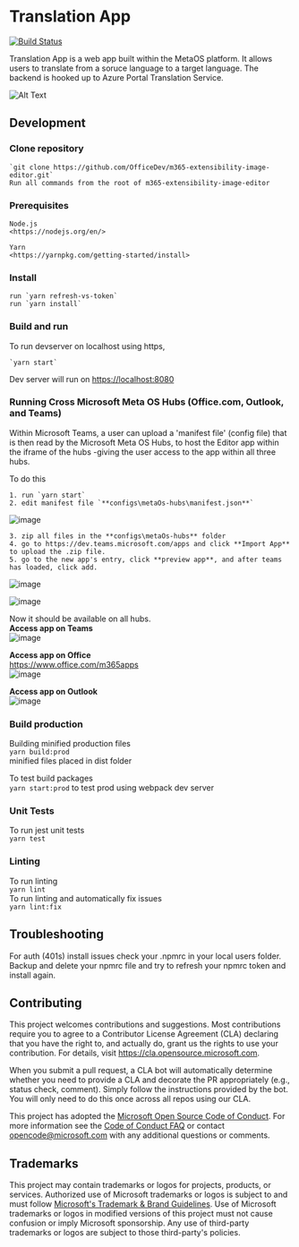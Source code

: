 # Translation App

[![Build Status](https://office.visualstudio.com/OC/_apis/build/status/m365-extensibility-image-editor%20PR?branchName=main-internal)](https://office.visualstudio.com/OC/_build/latest?definitionId=18179&branchName=main-internal)

Translation App is a web app built within the MetaOS platform. It allows users to translate from a soruce language to a target language. The backend is hooked up to Azure Portal Translation Service. 

![Alt Text](./demo.gif)

## Development

### Clone repository

    `git clone https://github.com/OfficeDev/m365-extensibility-image-editor.git`
    Run all commands from the root of m365-extensibility-image-editor

### Prerequisites

    Node.js
    <https://nodejs.org/en/>

    Yarn
    <https://yarnpkg.com/getting-started/install>

### Install

    run `yarn refresh-vs-token`
    run `yarn install`

### Build and run

To run devserver on localhost using https,

    `yarn start`

Dev server will run on <https://localhost:8080>

### Running Cross Microsoft Meta OS Hubs (Office.com, Outlook, and Teams)

Within Microsoft Teams, a user can upload a 'manifest file' (config file) that is then read by the Microsoft Meta OS Hubs, to host the Editor app within the iframe of the hubs -giving the user access to the app within all three hubs.

To do this

    1. run `yarn start`
    2. edit manifest file `**configs\metaOs-hubs\manifest.json**`

![image](https://user-images.githubusercontent.com/16567053/156258167-5883a192-44b4-49c1-b8aa-2a21e46e949a.png)

    3. zip all files in the **configs\metaOs-hubs** folder
    4. go to https://dev.teams.microsoft.com/apps and click **Import App** to upload the .zip file.
    5. go to the new app's entry, click **preview app**, and after teams has loaded, click add.

![image](teamsDevPortal.jpg)

![image](teamsDevPortal2.jpg)

Now it should be available on all hubs.  
**Access app on Teams**  
![image](teams.jpg)

**Access app on Office**  
https://www.office.com/m365apps  
![image](office.jpg)

**Access app on Outlook**  
![image](outlook.jpg)

### Build production

Building minified production files  
`yarn build:prod`  
minified files placed in dist folder

To test build packages  
`yarn start:prod` to test prod using webpack dev server

### Unit Tests

To run jest unit tests  
`yarn test`

### Linting

To run linting  
`yarn lint`  
To run linting and automatically fix issues  
`yarn lint:fix`

## Troubleshooting

For auth (401s) install issues check your .npmrc in your local users folder. Backup and delete
your npmrc file and try to refresh your npmrc token and install again.

## Contributing

This project welcomes contributions and suggestions. Most contributions require you to agree to a
Contributor License Agreement (CLA) declaring that you have the right to, and actually do, grant us
the rights to use your contribution. For details, visit <https://cla.opensource.microsoft.com>.

When you submit a pull request, a CLA bot will automatically determine whether you need to provide
a CLA and decorate the PR appropriately (e.g., status check, comment). Simply follow the instructions
provided by the bot. You will only need to do this once across all repos using our CLA.

This project has adopted the [Microsoft Open Source Code of Conduct](https://opensource.microsoft.com/codeofconduct/).
For more information see the [Code of Conduct FAQ](https://opensource.microsoft.com/codeofconduct/faq/) or
contact [opencode@microsoft.com](mailto:opencode@microsoft.com) with any additional questions or comments.

## Trademarks

This project may contain trademarks or logos for projects, products, or services. Authorized use of Microsoft
trademarks or logos is subject to and must follow
[Microsoft's Trademark & Brand Guidelines](https://www.microsoft.com/en-us/legal/intellectualproperty/trademarks/usage/general).
Use of Microsoft trademarks or logos in modified versions of this project must not cause confusion or imply Microsoft sponsorship.
Any use of third-party trademarks or logos are subject to those third-party's policies.

